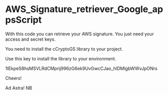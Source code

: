 # AWS_Signature_retriever_Google_appsScript
With this code you can retrieve your AWS signature. You just need your access and secret keys.

You need to install the cCryptoGS library to your project.

Use this key to install the library to your environment.

1IEkpeS8hsMSVLRdCMprij996zG6ek9UvGwcCJao_hlDMlgbWWvJpONrs

Cheers!


Ad Astra!
NB
